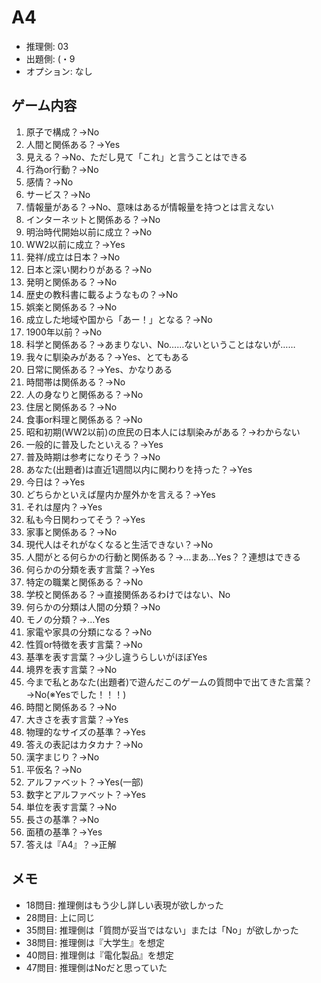 # A4

- 推理側: 03
- 出題側: (・9
- オプション: なし

## ゲーム内容

1. 原子で構成？→No
2. 人間と関係ある？→Yes
3. 見える？→No、ただし見て「これ」と言うことはできる
4. 行為or行動？→No
5. 感情？→No
6. サービス？→No
7. 情報量がある？→No、意味はあるが情報量を持つとは言えない
8. インターネットと関係ある？→No
9. 明治時代開始以前に成立？→No
10. WW2以前に成立？→Yes
11. 発祥/成立は日本？→No
12. 日本と深い関わりがある？→No
13. 発明と関係ある？→No
14. 歴史の教科書に載るようなもの？→No
15. 娯楽と関係ある？→No
16. 成立した地域や国から「あー！」となる？→No
17. 1900年以前？→No
18. 科学と関係ある？→あまりない、No……ないということはないが……
19. 我々に馴染みがある？→Yes、とてもある
20. 日常に関係ある？→Yes、かなりある
21. 時間帯は関係ある？→No
22. 人の身なりと関係ある？→No
23. 住居と関係ある？→No
24. 食事or料理と関係ある？→No
25. 昭和初期(WW2以前)の庶民の日本人には馴染みがある？→わからない
26. 一般的に普及したといえる？→Yes
27. 普及時期は参考になりそう？→No
28. あなた(出題者)は直近1週間以内に関わりを持った？→Yes
29. 今日は？→Yes
30. どちらかといえば屋内か屋外かを言える？→Yes
31. それは屋内？→Yes
32. 私も今日関わってそう？→Yes
33. 家事と関係ある？→No
34. 現代人はそれがなくなると生活できない？→No
35. 人間がとる何らかの行動と関係ある？→…まあ…Yes？？連想はできる
36. 何らかの分類を表す言葉？→Yes
37. 特定の職業と関係ある？→No
38. 学校と関係ある？→直接関係あるわけではない、No
39. 何らかの分類は人間の分類？→No
40. モノの分類？→…Yes
41. 家電や家具の分類になる？→No
42. 性質or特徴を表す言葉？→No
43. 基準を表す言葉？→少し違うらしいがほぼYes
44. 境界を表す言葉？→No
45. 今まで私とあなた(出題者)で遊んだこのゲームの質問中で出てきた言葉？→No(※Yesでした！！！)
46. 時間と関係ある？→No
47. 大きさを表す言葉？→Yes
48. 物理的なサイズの基準？→Yes
49. 答えの表記はカタカナ？→No
50. 漢字まじり？→No
51. 平仮名？→No
52. アルファベット？→Yes(一部)
53. 数字とアルファベット？→Yes
54. 単位を表す言葉？→No
55. 長さの基準？→No
56. 面積の基準？→Yes
57. 答えは『A4』？→正解

## メモ

- 18問目: 推理側はもう少し詳しい表現が欲しかった
- 28問目: 上に同じ
- 35問目: 推理側は「質問が妥当ではない」または「No」が欲しかった
- 38問目: 推理側は『大学生』を想定
- 40問目: 推理側は『電化製品』を想定
- 47問目: 推理側はNoだと思っていた
